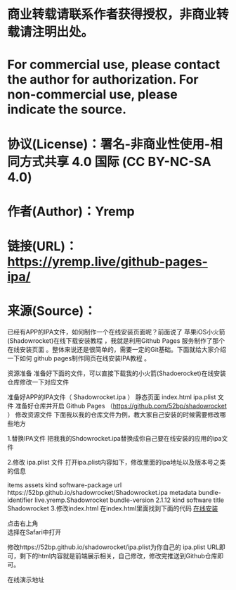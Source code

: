 # 商业转载请联系作者获得授权，非商业转载请注明出处。
# For commercial use, please contact the author for authorization. For non-commercial use, please indicate the source.
# 协议(License)：署名-非商业性使用-相同方式共享 4.0 国际 (CC BY-NC-SA 4.0)
# 作者(Author)：Yremp
# 链接(URL)：https://yremp.live/github-pages-ipa/
# 来源(Source)：

已经有APP的IPA文件，如何制作一个在线安装页面呢？前面说了 苹果iOS小火箭(Shadowrocket)在线下载安装教程 ，我就是利用Github Pages 服务制作了那个在线安装页面 。整体来说还是很简单的，需要一定的Git基础。下面就给大家介绍一下如何 github pages制作网页在线安装IPA教程 。

资源准备
准备好下面的文件，可以直接下载我的小火箭(Shadoerocket)在线安装仓库修改一下对应文件

准备好APP的IPA文件（ Shadowrocket.ipa ）
静态页面 index.html
ipa.plist 文件
准备好仓库并开启 Github Pages （https://github.com/52bp/shadowrocket ）
修改资源文件
下面我以我的仓库文件为例，教大家自己安装的时候需要修改哪些地方

1.替换IPA文件
把我我的Shdowrocket.ipa替换成你自己要在线安装的应用的ipa文件


2.修改 ipa.plist 文件
打开ipa.plist内容如下，修改里面的ipa地址以及版本号之类的信息

<?xml version="1.0" encoding="UTF-8"?><!DOCTYPE plist PUBLIC "-//Apple//DTD PLIST 1.0//EN" "http://www.apple.com/DTDs/PropertyList-1.0.dtd">
<plist version="1.0">
    <dict>
        <key>items</key>
        <array>
            <dict>
                <key>assets</key>
                <array>
                    <dict>
                        <key>kind</key>
                        <string>software-package</string>
                        <key>url</key>
             <string>https://52bp.github.io/shadowrocket/Shadowrocket.ipa</string>
                    </dict>
                </array>
                <key>metadata</key>
                <dict>
                    <key>bundle-identifier</key>
                     <string>live.yremp.Shadowrocket</string>
                     <key>bundle-version</key>
                    <string>2.1.12</string>
                    <key>kind</key>
                    <string>software</string>
                    <key>title</key>
                    <string>Shadowrocket</string>
                </dict>
            </dict>
        </array>
    </dict>
</plist>
3.修改index.html
在index.html里面找到下面的代码

 <span id="checkinfo">
     <a href="itms-services://?action=download-manifest&url=https://52bp.github.io/shadowrocket/ipa.plist" class="btn btn-success btn-lg btn-circle" id="uaApp">在线安装</a>
          <div class="uatip" id="uaTip">
                <span class="uatip-icon"></span>
                         <p class="uatip-txt">点击右上角<br />选择在Safari中打开</p>
           </div>
  </span>
修改https://52bp.github.io/shadowrocket/ipa.plist为你自己的 ipa.plist URL即可，剩下的html内容就是前端展示相关，自己修改，修改完推送到Github仓库即可。

在线演示地址
